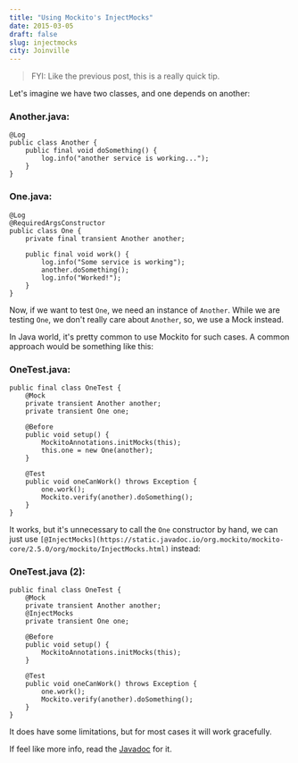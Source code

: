 ```yaml
---
title: "Using Mockito's InjectMocks"
date: 2015-03-05
draft: false
slug: injectmocks
city: Joinville
---
```


> FYI: Like the previous post, this is a really quick tip.

Let's imagine we have two classes, and one depends on another:

### Another.java:

```
@Log
public class Another {
    public final void doSomething() {
        log.info("another service is working...");
    }
}
```

### One.java:

```
@Log
@RequiredArgsConstructor
public class One {
    private final transient Another another;

    public final void work() {
        log.info("Some service is working");
        another.doSomething();
        log.info("Worked!");
    }
}
```

Now, if we want to test `One`, we need an instance of `Another`. While we are testing `One`, we don't really care about `Another`, so, we use a Mock instead.

In Java world, it's pretty common to use Mockito for such cases. A common approach would be something like this:

### OneTest.java:

```
public final class OneTest {
    @Mock
    private transient Another another;
    private transient One one;

    @Before
    public void setup() {
        MockitoAnnotations.initMocks(this);
        this.one = new One(another);
    }

    @Test
    public void oneCanWork() throws Exception {
        one.work();
        Mockito.verify(another).doSomething();
    }
}
```

It works, but it's unnecessary to call the `One` constructor by hand, we can just use `[@InjectMocks](https://static.javadoc.io/org.mockito/mockito-core/2.5.0/org/mockito/InjectMocks.html)` instead:

### OneTest.java (2):

```
public final class OneTest {
    @Mock
    private transient Another another;
    @InjectMocks
    private transient One one;

    @Before
    public void setup() {
        MockitoAnnotations.initMocks(this);
    }

    @Test
    public void oneCanWork() throws Exception {
        one.work();
        Mockito.verify(another).doSomething();
    }
}
```

It does have some limitations, but for most cases it will work gracefully.

If feel like more info, read the [Javadoc](https://static.javadoc.io/org.mockito/mockito-core/2.5.0/org/mockito/InjectMocks.html) for it.